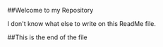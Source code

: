 ##Welcome to my Repository

I don't know what else to write on this ReadMe file.

##This is the end of the file
